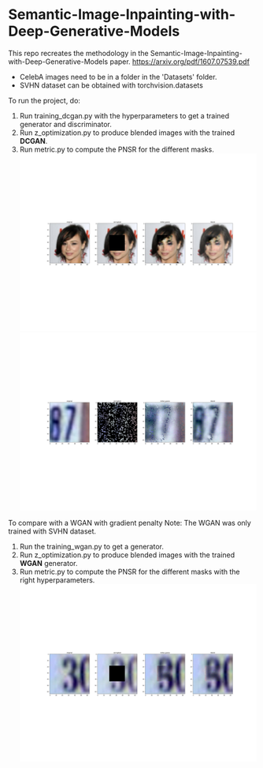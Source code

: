 # Semantic-Image-Inpainting-with-Deep-Generative-Models
This repo recreates the methodology in the Semantic-Image-Inpainting-with-Deep-Generative-Models paper. 
https://arxiv.org/pdf/1607.07539.pdf

- CelebA images need to be in a folder in the 'Datasets' folder.
- SVHN dataset can be obtained with torchvision.datasets 
 
To run the project, do:
1) Run training_dcgan.py with the hyperparameters to get a trained generator and discriminator. 
2) Run z_optimization.py to produce blended images with the trained **DCGAN**. 
3) Run metric.py to compute the PNSR for the different masks. 
![plot](Output_CelebA_dcgan/Blend/center/Image_10_all.jpg)
![plot](Output_svhn_dcgan/Blend/random/Image_0_all.jpg)

To compare with a WGAN with gradient penalty
Note: The WGAN was only trained with SVHN dataset. 
1) Run the training_wgan.py to get a generator.
2) Run z_optimization.py to produce blended images with the trained **WGAN** generator. 
3) Run metric.py to compute the PNSR for the different masks with the right hyperparameters. 
![plot](Output_svhn_wgan/Blend/center/Image_7_all.jpg)

